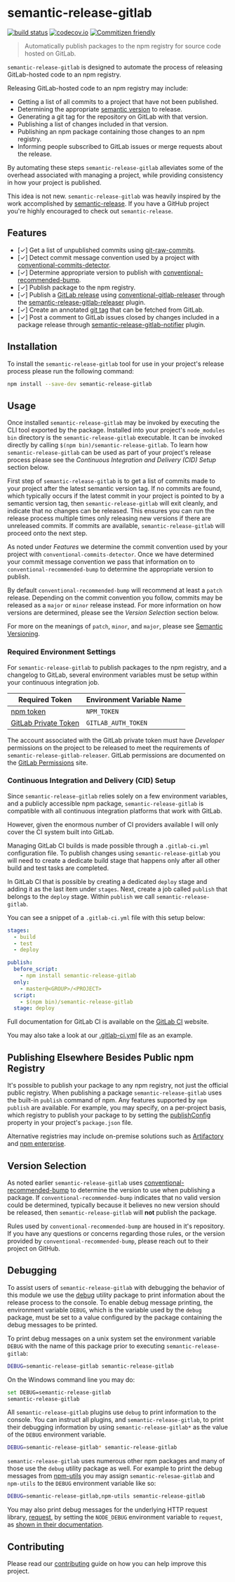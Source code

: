 # semantic-release-gitlab

[![build status](https://gitlab.com/hutson/semantic-release-gitlab/badges/master/build.svg)](https://gitlab.com/hutson/semantic-release-gitlab/commits/master)
[![codecov.io](https://codecov.io/gitlab/hutson/semantic-release-gitlab/coverage.svg?branch=master)](https://codecov.io/gitlab/hutson/semantic-release-gitlab?branch=master)
[![Commitizen friendly](https://img.shields.io/badge/commitizen-friendly-brightgreen.svg)](http://commitizen.gitlab.io/cz-cli/)

> Automatically publish packages to the npm registry for source code hosted on GitLab.

`semantic-release-gitlab` is designed to automate the process of releasing GitLab-hosted code to an npm registry.

Releasing GitLab-hosted code to an npm registry may include:
* Getting a list of all commits to a project that have not been published.
* Determining the appropriate [semantic version](http://semver.org/) to release.
* Generating a git tag for the repository on GitLab with that version.
* Publishing a list of changes included in that version.
* Publishing an npm package containing those changes to an npm registry.
* Informing people subscribed to GitLab issues or merge requests about the release.

By automating these steps `semantic-release-gitlab` alleviates some of the overhead associated with managing a project, while providing consistency in how your project is published.

This idea is not new. `semantic-release-gitlab` was heavily inspired by the work accomplished by [semantic-release](https://www.npmjs.com/package/semantic-release). If you have a GitHub project you're highly encouraged to check out `semantic-release`.

## Features

* [&#x2713;] Get a list of unpublished commits using [git-raw-commits](https://www.npmjs.com/package/git-raw-commits).
* [&#x2713;] Detect commit message convention used by a project with [conventional-commits-detector](https://www.npmjs.com/package/conventional-commits-detector).
* [&#x2713;] Determine appropriate version to publish with [conventional-recommended-bump](https://www.npmjs.com/package/conventional-recommended-bump).
* [&#x2713;] Publish package to the npm registry.
* [&#x2713;] Publish a [GitLab release](http://docs.gitlab.com/ce/workflow/releases.html) using [conventional-gitlab-releaser](https://www.npmjs.com/package/conventional-gitlab-releaser) through the [semantic-release-gitlab-releaser](https://www.npmjs.com/package/semantic-release-gitlab-releaser) plugin.
* [&#x2713;] Create an annotated [git tag](https://git-scm.com/book/en/v2/Git-Basics-Tagging) that can be fetched from GitLab.
* [&#x2713;] Post a comment to GitLab issues closed by changes included in a package release through [semantic-release-gitlab-notifier](https://www.npmjs.com/package/semantic-release-gitlab-notifier) plugin.

## Installation

To install the `semantic-release-gitlab` tool for use in your project's release process please run the following command:

```bash
npm install --save-dev semantic-release-gitlab
```

## Usage

Once installed `semantic-release-gitlab` may be invoked by executing the CLI tool exported by the package. Installed into your project's `node_modules` `bin` directory is the `semantic-release-gitlab` executable. It can be invoked directly by calling `$(npm bin)/semantic-release-gitlab`. To learn how `semantic-release-gitlab` can be used as part of your project's release process please see the _Continuous Integration and Delivery (CID) Setup_ section below.

First step of `semantic-release-gitlab` is to get a list of commits made to your project after the latest semantic version tag. If no commits are found, which typically occurs if the latest commit in your project is pointed to by a semantic version tag, then `semantic-release-gitlab` will exit cleanly, and indicate that no changes can be released. This ensures you can run the release process multiple times only releasing new versions if there are unreleased commits. If commits are available, `semantic-release-gitlab` will proceed onto the next step.

As noted under _Features_ we determine the commit convention used by your project with `conventional-commits-detector`. Once we have determined your commit message convention we pass that information on to `conventional-recommended-bump` to determine the appropriate version to publish.

By default `conventional-recommended-bump` will recommend at least a `patch` release. Depending on the commit convention you follow, commits may be released as a `major` or `minor` release instead. For more information on how versions are determined, please see the _Version Selection_ section below.

For more on the meanings of `patch`, `minor`, and `major`, please see [Semantic Versioning](http://semver.org/).

### Required Environment Settings

For `semantic-release-gitlab` to publish packages to the npm registry, and a changelog to GitLab, several environment variables must be setup within your continuous integration job.

| **Required Token** | **Environment Variable Name** |
| ------------------ | ----------------------------- |
| [npm token](http://blog.npmjs.org/post/118393368555/deploying-with-npm-private-modules) | `NPM_TOKEN` |
| [GitLab Private Token](https://gitlab.com/profile/account) | `GITLAB_AUTH_TOKEN` |

The account associated with the GitLab private token must have _Developer_ permissions on the project to be released to meet the requirements of `semantic-release-gitlab-releaser`. GitLab permissions are documented on the [GitLab Permissions](http://docs.gitlab.com/ce/user/permissions.html) site.

### Continuous Integration and Delivery (CID) Setup

Since `semantic-release-gitlab` relies solely on a few environment variables, and a publicly accessible npm package, `semantic-release-gitlab` is compatible with all continuous integration platforms that work with GitLab.

However, given the enormous number of CI providers available I will only cover the CI system built into GitLab.

Managing GitLab CI builds is made possible through a `.gitlab-ci.yml` configuration file. To publish changes using `semantic-release-gitlab` you will need to create a dedicate build stage that happens only after all other build and test tasks are completed.

In GitLab CI that is possible by creating a dedicated `deploy` stage and adding it as the last item under `stages`. Next, create a job called `publish` that belongs to the `deploy` stage. Within `publish` we call `semantic-release-gitlab`.

You can see a snippet of a `.gitlab-ci.yml` file with this setup below:

```yaml
stages:
  - build
  - test
  - deploy

publish:
  before_script:
    - npm install semantic-release-gitlab
  only:
    - master@<GROUP>/<PROJECT>
  script:
    - $(npm bin)/semantic-release-gitlab
  stage: deploy
```

Full documentation for GitLab CI is available on the [GitLab CI](http://docs.gitlab.com/ce/ci/yaml/README.html) website.

You may also take a look at our [.gitlab-ci.yml](https://gitlab.com/hutson/semantic-release-gitlab/blob/master/.gitlab-ci.yml) file as an example.

## Publishing Elsewhere Besides Public npm Registry

It's possible to publish your package to any npm registry, not just the official public registry. When publishing a package `semantic-release-gitlab` uses the built-in `publish` command of npm. Any features supported by `npm publish` are available. For example, you may specify, on a per-project basis, which registry to publish your package to by setting the [publishConfig](https://docs.npmjs.com/misc/registry#i-dont-want-my-package-published-in-the-official-registry-its-private) property in your project's `package.json` file.

Alternative registries may include on-premise solutions such as [Artifactory](https://www.jfrog.com/artifactory/) and [npm enterprise](https://www.npmjs.com/enterprise).

## Version Selection

As noted earlier `semantic-release-gitlab` uses [conventional-recommended-bump](https://www.npmjs.com/package/conventional-recommended-bump) to determine the version to use when publishing a package. If `conventional-recommended-bump` indicates that no valid version could be determined, typically because it believes no new version should be released, then `semantic-release-gitlab` will **not** publish the package.

Rules used by `conventional-recommended-bump` are housed in it's repository. If you have any questions or concerns regarding those rules, or the version provided by `conventional-recommended-bump`, please reach out to their project on GitHub.

## Debugging

To assist users of `semantic-release-gitlab` with debugging the behavior of this module we use the [debug](https://www.npmjs.com/package/debug) utility package to print information about the release process to the console. To enable debug message printing, the environment variable `DEBUG`, which is the variable used by the `debug` package, must be set to a value configured by the package containing the debug messages to be printed.

To print debug messages on a unix system set the environment variable `DEBUG` with the name of this package prior to executing `semantic-release-gitlab`:

```bash
DEBUG=semantic-release-gitlab semantic-release-gitlab
```

On the Windows command line you may do:

```bash
set DEBUG=semantic-release-gitlab
semantic-release-gitlab
```

All `semantic-release-gitlab` plugins use `debug` to print information to the console. You can instruct all plugins, and `semantic-release-gitlab`, to print their debugging information by using `semantic-release-gitlab*` as the value of the `DEBUG` environment variable.

```bash
DEBUG=semantic-release-gitlab* semantic-release-gitlab
```

`semantic-release-gitlab` uses numerous other npm packages and many of those use the `debug` utility package as well. For example to print the debug messages from [npm-utils](https://www.npmjs.com/package/npm-utils) you may assign `semantic-relesae-gitlab` and `npm-utils` to the `DEBUG` environment variable like so:

```bash
DEBUG=semantic-release-gitlab,npm-utils semantic-release-gitlab
```

You may also print debug messages for the underlying HTTP request library, [request](https://www.npmjs.com/package/request), by setting the `NODE_DEBUG` environment variable to `request`, as [shown in their documentation](https://www.npmjs.com/package/request#debugging).

## Contributing

Please read our [contributing](https://gitlab.com/hutson/semantic-release-gitlab/blob/master/CONTRIBUTING.md) guide on how you can help improve this project.
